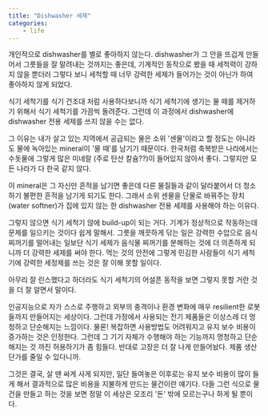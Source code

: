 ```yaml
---
title: "Dishwasher 세제"
categories:
    - life
---
```


개인적으로 dishwasher를 별로 좋아하지 않는다. dishwasher가 그 안을 뜨겁게 만들어서 그릇들을 잘 말려내는 것까지는 좋은데, 기계적인 동작으로 봤을 때 세척력이 강하지 않을 뿐더러 그렇다 보니 세척할 때 너무 강력한 세제가 들어가는 것이 아닌가 하여 좋아하지 않게 되었다.

식기 세척기를 식기 건조대 처럼 사용하다보니까 식기 세척기에 생기는 물 떼를 제거하기 위해서 식기 세척기를 가끔씩 돌려준다. 그런데 이 과정에서 dishwasher에 dishwasher 전용 세제를 쓰지 않을 수는 없다. 

그 이유는 내가 살고 있는 지역에서 공급되는 물은 소위 '센물'이라고 할 정도는 아니라도 물에 녹아있는 mineral이 '물 때'를 남기기 때문이다. 한국처럼 축복받은 나라에서는 수돗물에 그렇게 많은 미네랄 (주로 탄산 칼슘??)이 들어있지 않아서 좋다. 그렇지만 모든 나라가 다 한국 같지 않다.

이 mineral은 그 자신만 흔적을 남기면 좋은데 다른 물질들과 같이 달라붙어서 더 청소하기 불편한 흔적을 남기게 되기도 한다. 그래서 소위 센물을 단물로 바꿔주는 장치 (water softner)가 집에 있지 않는 한 dishwasher 전용 세제를 사용해야 하는 이유다. 

그렇지 않으면 식기 세척기 않에 build-up이 되는 거다. 기계가 정상적으로 작동하는데 문제를 일으키는 것이다 쉽게 말해서. 그릇을 깨끗하게 닦는 일은 강력한 수압으로 음식 찌꺼기를 떨어내는 일보단 식기 세제가 음식물 찌꺼기를 분해하는 것에 더 의존하게 되니까 더 강력한 세제를 써야 한다. 먹는 것의 안전에 그렇게 민김한 사람들이 식기 세척기에 강력한 세정제를 쓰는 것은 잘 이해 못할 일이다. 

아무리 잘 린스했다고 하더라도 식기 세척기의 어설픈 동작을 보면 그렇지 못할 거란 것을 더 잘 알면서 말이다.

인공지능으로 자가 스스로 주행하고 외부의 충격이나 환경 변화에 매우 resilient한 로봇들까지 만들어지는 세상이다. 그런데 가정에서 사용되는 전기 제품들은 이상스레 더 멍청하고 단순해지는 느낌이다. 물론! 복잡하면 사용방법도 어려워지고 유지 보수 비용이 증가하는 것은 인정한다. 그런데 그 기기 자체가 수행해야 하는 기능까지 멍청하고 단순해지는 것 까진 허용하기가 좀 힘들다. 반대로 고장은 더 잘 나게 만들어놨다. 제품 생산 단가를 줄일 수 있다니까. 

그것은 결국, 살 땐 싸게 사게 되지만, 일단 들여놓은 이후로는 유지 보수 비용이 많이 들게 해서 결과적으로 많은 비용을 지불하게 만드는 물건이란 얘기다. 다들 그런 식으로 물건을 만들고 하는 것을 보면 정말 이 세상은 모조리 '돈' 밖에 모르는구나 하게 될 뿐이다. 